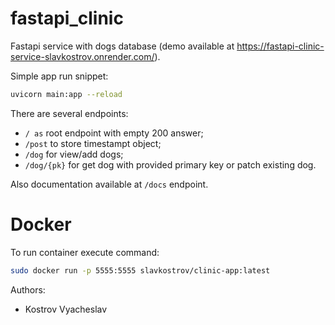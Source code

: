 # fastapi_clinic

Fastapi service with dogs database (demo available at https://fastapi-clinic-service-slavkostrov.onrender.com/).

Simple app run snippet:

```bash
uvicorn main:app --reload
```

There are several endpoints:
- `/ as` root endpoint with empty 200 answer;
- `/post` to store timestampt object;
- `/dog` for view/add dogs;
- `/dog/{pk}` for get dog with provided primary key or patch existing dog.

Also documentation available at `/docs` endpoint.

# Docker

To run container execute command:

```bash
sudo docker run -p 5555:5555 slavkostrov/clinic-app:latest
```

Authors:
- Kostrov Vyacheslav

